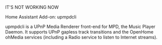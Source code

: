 IT'S NOT WORKING NOW

Home Assistant Add-on: upmpdcli

upmpdcli is a UPnP Media Renderer front-end for MPD, the Music Player Daemon.
It supports UPnP gapless track transitions and the OpenHome ohMedia services (including a Radio service to listen to Internet streams).